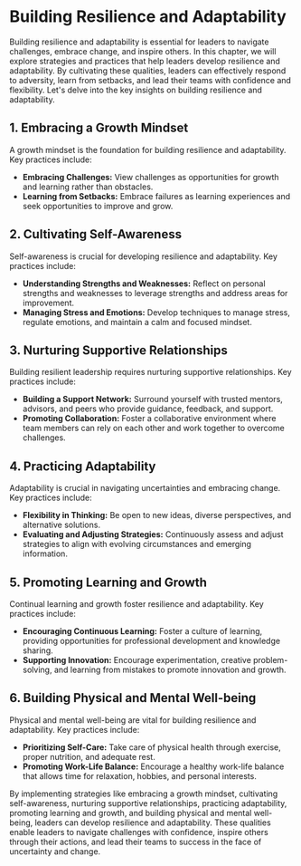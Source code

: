 Building Resilience and Adaptability
=============================================

Building resilience and adaptability is essential for leaders to navigate challenges, embrace change, and inspire others. In this chapter, we will explore strategies and practices that help leaders develop resilience and adaptability. By cultivating these qualities, leaders can effectively respond to adversity, learn from setbacks, and lead their teams with confidence and flexibility. Let's delve into the key insights on building resilience and adaptability.

**1. Embracing a Growth Mindset**
---------------------------------

A growth mindset is the foundation for building resilience and adaptability. Key practices include:

* **Embracing Challenges:** View challenges as opportunities for growth and learning rather than obstacles.
* **Learning from Setbacks:** Embrace failures as learning experiences and seek opportunities to improve and grow.

**2. Cultivating Self-Awareness**
---------------------------------

Self-awareness is crucial for developing resilience and adaptability. Key practices include:

* **Understanding Strengths and Weaknesses:** Reflect on personal strengths and weaknesses to leverage strengths and address areas for improvement.
* **Managing Stress and Emotions:** Develop techniques to manage stress, regulate emotions, and maintain a calm and focused mindset.

**3. Nurturing Supportive Relationships**
-----------------------------------------

Building resilient leadership requires nurturing supportive relationships. Key practices include:

* **Building a Support Network:** Surround yourself with trusted mentors, advisors, and peers who provide guidance, feedback, and support.
* **Promoting Collaboration:** Foster a collaborative environment where team members can rely on each other and work together to overcome challenges.

**4. Practicing Adaptability**
------------------------------

Adaptability is crucial in navigating uncertainties and embracing change. Key practices include:

* **Flexibility in Thinking:** Be open to new ideas, diverse perspectives, and alternative solutions.
* **Evaluating and Adjusting Strategies:** Continuously assess and adjust strategies to align with evolving circumstances and emerging information.

**5. Promoting Learning and Growth**
------------------------------------

Continual learning and growth foster resilience and adaptability. Key practices include:

* **Encouraging Continuous Learning:** Foster a culture of learning, providing opportunities for professional development and knowledge sharing.
* **Supporting Innovation:** Encourage experimentation, creative problem-solving, and learning from mistakes to promote innovation and growth.

**6. Building Physical and Mental Well-being**
----------------------------------------------

Physical and mental well-being are vital for building resilience and adaptability. Key practices include:

* **Prioritizing Self-Care:** Take care of physical health through exercise, proper nutrition, and adequate rest.
* **Promoting Work-Life Balance:** Encourage a healthy work-life balance that allows time for relaxation, hobbies, and personal interests.

By implementing strategies like embracing a growth mindset, cultivating self-awareness, nurturing supportive relationships, practicing adaptability, promoting learning and growth, and building physical and mental well-being, leaders can develop resilience and adaptability. These qualities enable leaders to navigate challenges with confidence, inspire others through their actions, and lead their teams to success in the face of uncertainty and change.
